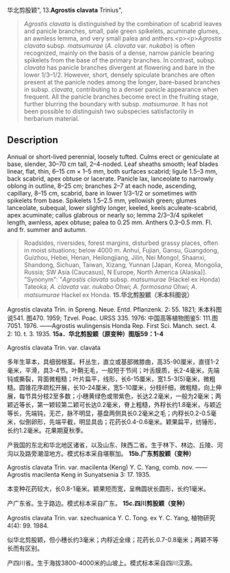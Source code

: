 华北剪股颖",
13.**Agrostis clavata** Trinius",

> *Agrostis clavata* is distinguished by the combination of scabrid leaves and panicle branches, small, pale green spikelets, acuminate glumes, an awnless lemma, and very small palea and anthers.&lt;p&gt;&lt;p&gt;*Agrostis clavata* subsp. *matsumurae* (*A. clavata* var. *nukabo*) is often recognized, mainly on the basis of a dense, narrow panicle bearing spikelets from the base of the primary branches. In contrast, subsp. *clavata* has panicle branches divergent at flowering and bare in the lower 1/3–1/2. However, short, densely spiculate branches are often present at the panicle nodes among the longer, bare-based branches in subsp. *clavata*, contributing to a denser panicle appearance when frequent. All the panicle branches become erect in the fruiting stage, further blurring the boundary with subsp. *matsumurae*. It has not been possible to distinguish two subspecies satisfactorily in herbarium material.

## Description
Annual or short-lived perennial, loosely tufted. Culms erect or geniculate at base, slender, 30–70 cm tall, 2–4-noded. Leaf sheaths smooth; leaf blades linear, flat, thin, 6–15 cm × 1–5 mm, both surfaces scabrid; ligule 1.5–3 mm, back scabrid, apex obtuse or lacerate. Panicle lax, lanceolate to narrowly oblong in outline, 8–25 cm; branches 2–7 at each node, ascending, capillary, 8–15 cm, scabrid, bare in lower 1/3–1/2 or sometimes with spikelets from base. Spikelets 1.5–2.5 mm, yellowish green; glumes lanceolate, subequal, lower slightly longer, keeled, keels aculeate-scabrid, apex acuminate; callus glabrous or nearly so; lemma 2/3–3/4 spikelet length, awnless, apex obtuse; palea to 0.25 mm. Anthers 0.3–0.5 mm. Fl. and fr. summer and autumn.

> Roadsides, riversides, forest margins, disturbed grassy places, often in moist situations; below 4000 m. Anhui, Fujian, Gansu, Guangdong, Guizhou, Hebei, Henan, Heilongjiang, Jilin, Nei Mongol, Shaanxi, Shandong, Sichuan, Taiwan, Xizang, Yunnan [Japan, Korea, Mongolia, Russia; SW Asia (Caucasus), N Europe, North America (Alaska)].
  "Synonym": "*Agrostis clavata* subsp. *matsumurae* (Hackel ex Honda) Tateoka; *A. clavata* var. *nukabo* Ohwi; *A. formosana* Ohwi; *A. matsumurae* Hackel ex Honda.
**15.华北剪股颖（禾本科图说）**

Agrostis clavata Trin. in Spreng. Neue. Entd. Pflanzenk. 2: 55. 1821; 禾本科图说541. 图470. 1959; Tzvel. Poac. URSS 335. 1976: 中国高等植物图鉴5: 111.图7051. 1976. ——Agrostis wulingensis Honda Rep. First Sci. Manch. sect. 4. 2: 10. t. 3. 1935.
**15a．华北剪股颖（原变种）图版59：1-4**

Agrostis clavata Trin. var. clavata

多年生草本，具细弱根茎。秆丛生，直立或基部微膝曲，高35-90厘米，直径1-2毫米，平滑，具3-4节。叶鞘无毛，一般短于节间；叶舌膜质，长2-4毫米，先端钝或撕裂，背面微粗糙；叶片扁平，线形，长6-15厘米，宽1.5-3(5)毫米，微粗糙。圆锥花序疏松开展，长10-24厘米，宽5-10厘米，分枝纤细，微粗糙，向上伸展，每节具分枝2至多数；小穗黄绿色或带紫色，长达2.2毫米，一般为2毫米；两颖近等长，第一颖较第二颖可长达0.2毫米，脊上粗糙，外稃长约1.8毫米，与颖近等长，先端钝，无芒，脉不明显，基盘两侧具长0.2毫米之毛；内稃长0.2-0.5毫米，似倒卵形，先端平截，明显具齿；花药长0.4-0.6毫米。颖果扁平，纺锤形，长约1.2毫米。花果期夏秋季。

产我国的东北和华北地区诸省，以及山东、陕西二省。生于林下、林边、丘陵、河沟以及路旁潮湿地方。模式标本采自堪察加。
**15b.广东剪股颖（变种）**

Agrostis clavata Trin. var. macilenta (Keng) Y. C. Yang, comb. nov. ——Agrostis macilenta Keng in Sunyatsenia 3: 17. 1935.

本变种花药较大，长0.8-1毫米。颖果短而宽，呈椭圆状长圆形，长约1毫米。

产广东省。生于路边。模式标本采自广东。
**15c.四川剪股颖（变种）**

Agrostis clavata Trin. var. szechuanica Y. C. Tong. ex Y. C. Yang, 植物研究4(4): 99. 1984.

似华北剪股颖，但小穗长约3毫米；内稃近全缘；花药长.0.7-0.8毫米；两颖不等长而有区别。

产四川省。生于海拔3800-4000米的山坡上。模式标本采自四川汉源。
